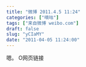 ```yaml
---
title: "微博 2011.4.5 11:24"
categories: ["嘀咕"]
tags: ["来自微博 weibo.com"]
draft: false
slug: "yCIaMY"
date: "2011-04-05 11:24:00"
---
```


<p>嗯。 O网页链接 ​​​​</p>
